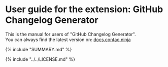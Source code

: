 # User guide for the extension: GitHub Changelog Generator

This is the manual for users of "GitHub Changelog Generator".  
You can always find the latest version on: [docs.contao.ninja][1]


{% include "SUMMARY.md" %}

{% include "../../LICENSE.md" %}


[1]: http://docs.contao.ninja/
